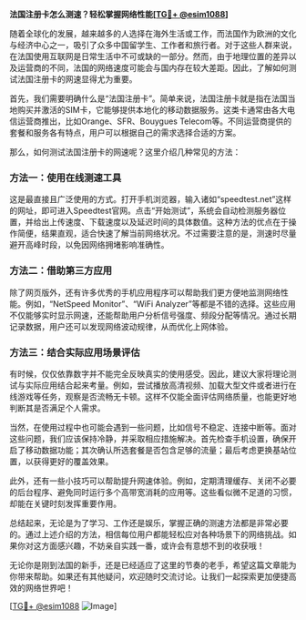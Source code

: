 **法国注册卡怎么测速？轻松掌握网络性能[[TG💪+ @esim1088](https://t.me/s/esim1088)]**

随着全球化的发展，越来越多的人选择在海外生活或工作，而法国作为欧洲的文化与经济中心之一，吸引了众多中国留学生、工作者和旅行者。对于这些人群来说，在法国使用互联网是日常生活中不可或缺的一部分。然而，由于地理位置的差异以及运营商的不同，法国的网络速度可能会与国内存在较大差距。因此，了解如何测试法国注册卡的网速显得尤为重要。

首先，我们需要明确什么是“法国注册卡”。简单来说，法国注册卡就是指在法国当地购买并激活的SIM卡，它能够提供本地化的移动数据服务。这类卡通常由各大电信运营商推出，比如Orange、SFR、Bouygues Telecom等。不同运营商提供的套餐和服务各有特点，用户可以根据自己的需求选择合适的方案。

那么，如何测试法国注册卡的网速呢？这里介绍几种常见的方法：

### 方法一：使用在线测速工具

这是最直接且广泛使用的方式。打开手机浏览器，输入诸如“speedtest.net”这样的网址，即可进入Speedtest官网。点击“开始测试”，系统会自动检测服务器位置，并给出上传速度、下载速度以及延迟时间的具体数值。这种方法的优点在于操作简便，结果直观，适合快速了解当前网络状况。不过需要注意的是，测速时尽量避开高峰时段，以免因网络拥堵影响准确性。

### 方法二：借助第三方应用

除了网页版外，还有许多优秀的手机应用程序可以帮助我们更方便地监测网络性能。例如，“NetSpeed Monitor”、“WiFi Analyzer”等都是不错的选择。这些应用不仅能够实时显示网速，还能帮助用户分析信号强度、频段分配等情况。通过长期记录数据，用户还可以发现网络波动规律，从而优化上网体验。

### 方法三：结合实际应用场景评估

有时候，仅仅依靠数字并不能完全反映真实的使用感受。因此，建议大家将理论测试与实际应用结合起来考量。例如，尝试播放高清视频、加载大型文件或者进行在线游戏等任务，观察是否流畅无卡顿。这样不仅能全面评估网络质量，也能更好地判断其是否满足个人需求。

当然，在使用过程中也可能会遇到一些问题，比如信号不稳定、连接中断等。面对这些问题，我们应该保持冷静，并采取相应措施解决。首先检查手机设置，确保开启了移动数据功能；其次确认所选套餐是否包含足够的流量；最后考虑更换基站位置，以获得更好的覆盖效果。

此外，还有一些小技巧可以帮助提升网速体验。例如，定期清理缓存、关闭不必要的后台程序、避免同时运行多个高带宽消耗的应用等。这些看似微不足道的习惯，却能在关键时刻发挥重要作用。

总结起来，无论是为了学习、工作还是娱乐，掌握正确的测速方法都是非常必要的。通过上述介绍的方法，相信每位用户都能轻松应对各种场景下的网络挑战。如果你对这方面感兴趣，不妨亲自实践一番，或许会有意想不到的收获哦！

无论你是刚到法国的新手，还是已经适应了这里的节奏的老手，希望这篇文章能为你带来帮助。如果还有其他疑问，欢迎随时交流讨论。让我们一起探索更加便捷高效的网络世界吧！

[[TG💪+ @esim1088](https://t.me/s/esim1088) ![Image](https://i.postimg.cc/4NQfJmqS/Snipaste-2025-05-13-00-14-12.png)]